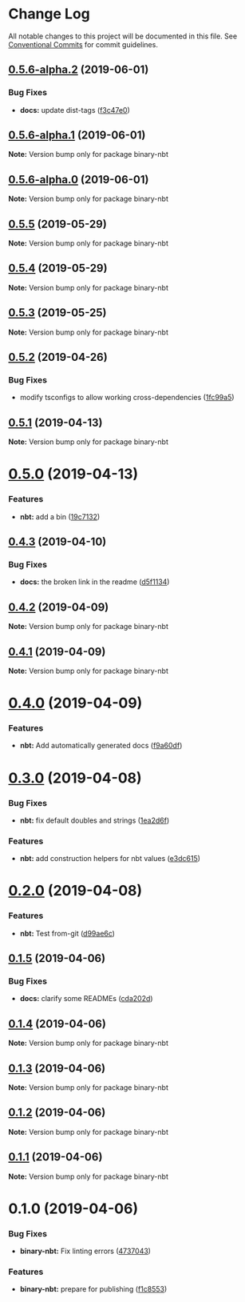 # Change Log

All notable changes to this project will be documented in this file.
See [Conventional Commits](https://conventionalcommits.org) for commit guidelines.

## [0.5.6-alpha.2](https://github.com/Levertion/mcfunction/compare/binary-nbt@0.5.6-alpha.1...binary-nbt@0.5.6-alpha.2) (2019-06-01)


### Bug Fixes

* **docs:** update dist-tags ([f3c47e0](https://github.com/Levertion/mcfunction/commit/f3c47e0))





## [0.5.6-alpha.1](https://github.com/Levertion/mcfunction/compare/binary-nbt@0.5.6-alpha.0...binary-nbt@0.5.6-alpha.1) (2019-06-01)

**Note:** Version bump only for package binary-nbt





## [0.5.6-alpha.0](https://github.com/Levertion/mcfunction/compare/binary-nbt@0.5.5...binary-nbt@0.5.6-alpha.0) (2019-06-01)

**Note:** Version bump only for package binary-nbt





## [0.5.5](https://github.com/Levertion/mcfunction/compare/binary-nbt@0.5.4...binary-nbt@0.5.5) (2019-05-29)

**Note:** Version bump only for package binary-nbt





## [0.5.4](https://github.com/Levertion/mcfunction/compare/binary-nbt@0.5.3...binary-nbt@0.5.4) (2019-05-29)

**Note:** Version bump only for package binary-nbt





## [0.5.3](https://github.com/Levertion/mcfunction/compare/binary-nbt@0.5.2...binary-nbt@0.5.3) (2019-05-25)

**Note:** Version bump only for package binary-nbt





## [0.5.2](https://github.com/Levertion/mcfunction/compare/binary-nbt@0.5.1...binary-nbt@0.5.2) (2019-04-26)


### Bug Fixes

* modify tsconfigs to allow working cross-dependencies ([1fc99a5](https://github.com/Levertion/mcfunction/commit/1fc99a5))





## [0.5.1](https://github.com/Levertion/mcfunction/compare/binary-nbt@0.5.0...binary-nbt@0.5.1) (2019-04-13)

**Note:** Version bump only for package binary-nbt





# [0.5.0](https://github.com/Levertion/mcfunction/compare/binary-nbt@0.4.3...binary-nbt@0.5.0) (2019-04-13)


### Features

* **nbt:** add a bin ([19c7132](https://github.com/Levertion/mcfunction/commit/19c7132))





## [0.4.3](https://github.com/Levertion/mcfunction/compare/binary-nbt@0.4.2...binary-nbt@0.4.3) (2019-04-10)


### Bug Fixes

* **docs:** the broken link in the readme ([d5f1134](https://github.com/Levertion/mcfunction/commit/d5f1134))





## [0.4.2](https://github.com/Levertion/mcfunction/compare/binary-nbt@0.4.1...binary-nbt@0.4.2) (2019-04-09)

**Note:** Version bump only for package binary-nbt





## [0.4.1](https://github.com/Levertion/mcfunction/compare/binary-nbt@0.4.0...binary-nbt@0.4.1) (2019-04-09)

**Note:** Version bump only for package binary-nbt





# [0.4.0](https://github.com/Levertion/mcfunction/compare/binary-nbt@0.3.0...binary-nbt@0.4.0) (2019-04-09)


### Features

* **nbt:** Add automatically generated docs ([f9a60df](https://github.com/Levertion/mcfunction/commit/f9a60df))





# [0.3.0](https://github.com/Levertion/mcfunction/compare/binary-nbt@0.2.0...binary-nbt@0.3.0) (2019-04-08)


### Bug Fixes

* **nbt:** fix default doubles and strings ([1ea2d6f](https://github.com/Levertion/mcfunction/commit/1ea2d6f))


### Features

* **nbt:** add construction helpers for nbt values ([e3dc615](https://github.com/Levertion/mcfunction/commit/e3dc615))





# [0.2.0](https://github.com/Levertion/mcfunction/compare/binary-nbt@0.1.5...binary-nbt@0.2.0) (2019-04-08)


### Features

* **nbt:** Test from-git ([d99ae6c](https://github.com/Levertion/mcfunction/commit/d99ae6c))





## [0.1.5](https://github.com/Levertion/mcfunction/compare/binary-nbt@0.1.4...binary-nbt@0.1.5) (2019-04-06)


### Bug Fixes

* **docs:** clarify some READMEs ([cda202d](https://github.com/Levertion/mcfunction/commit/cda202d))





## [0.1.4](https://github.com/Levertion/mcfunction/compare/binary-nbt@0.1.3...binary-nbt@0.1.4) (2019-04-06)

**Note:** Version bump only for package binary-nbt





## [0.1.3](https://github.com/Levertion/mcfunction/compare/binary-nbt@0.1.2...binary-nbt@0.1.3) (2019-04-06)

**Note:** Version bump only for package binary-nbt





## [0.1.2](https://github.com/Levertion/mcfunction/compare/binary-nbt@0.1.0...binary-nbt@0.1.2) (2019-04-06)

**Note:** Version bump only for package binary-nbt





## [0.1.1](https://github.com/Levertion/mcfunction/compare/binary-nbt@0.1.0...binary-nbt@0.1.1) (2019-04-06)

**Note:** Version bump only for package binary-nbt





# 0.1.0 (2019-04-06)


### Bug Fixes

* **binary-nbt:** Fix linting errors ([4737043](https://github.com/Levertion/mcfunction/commit/4737043))


### Features

* **binary-nbt:** prepare for publishing ([f1c8553](https://github.com/Levertion/mcfunction/commit/f1c8553))
